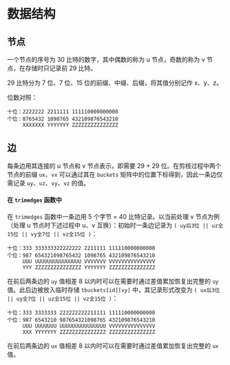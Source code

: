 # 数据结构

## 节点

一个节点的序号为 30 比特的数字，其中偶数的称为 u 节点，奇数的称为 v 节点，在存储时只记录前 29 比特。

29 比特分为 7 位、7 位、15 位的前缀、中缀、后缀，将其值分别记作 x、y、z。

位数对照：
```
十位：2222222 2211111 111110000000000
个位：8765432 1098765 432109876543210
     XXXXXXX YYYYYYY ZZZZZZZZZZZZZZZ
```

## 边

每条边用其连接的 u 节点和 v 节点表示，即需要 29 + 29 位。在剪枝过程中两个节点的前缀 `ux`、`vx` 可以通过其在 `buckets` 矩阵中的位置下标得到，因此一条边仅需记录 `uy`、`uz`、`vy`、`vz` 的值。

#### 在 `trimedges` 函数中

在 `trimedges` 函数中一条边用 5 个字节 = 40 比特记录。以当前处理 v 节点为例（处理 u 节点时下述过程中 u、v 互换）：初始时一条边记录为 `( uy后3位 || uz全15位 || vy全7位 || vz全15位 )`：

```
十位：333 333333322222222 2211111 111110000000000
个位：987 654321098765432 1098765 432109876543210
     UUU UUUUUUUUUUUUUUU VVVVVVV VVVVVVVVVVVVVVV
     YYY ZZZZZZZZZZZZZZZ YYYYYYY ZZZZZZZZZZZZZZZ
```

在前后两条边的 `uy` 值相差 8 以内时可以在需要时通过差值累加恢复出完整的 `uy` 值。此后边被放入临时存储 `tbuckets[id][vy]` 中，其记录形式改变为 `( ux后3位 || uy全7位 || uz全15位 || vz全15位 )`：

```
十位：333 3333333 222222222211111 111110000000000
个位：987 6543210 987654321098765 432109876543210
     UUU UUUUUUU UUUUUUUUUUUUUUU VVVVVVVVVVVVVVV
     XXX YYYYYYY ZZZZZZZZZZZZZZZ ZZZZZZZZZZZZZZZ
```

在前后两条边的 `ux` 值相差 8 以内时可以在需要时通过差值累加恢复出完整的 `ux` 值。
